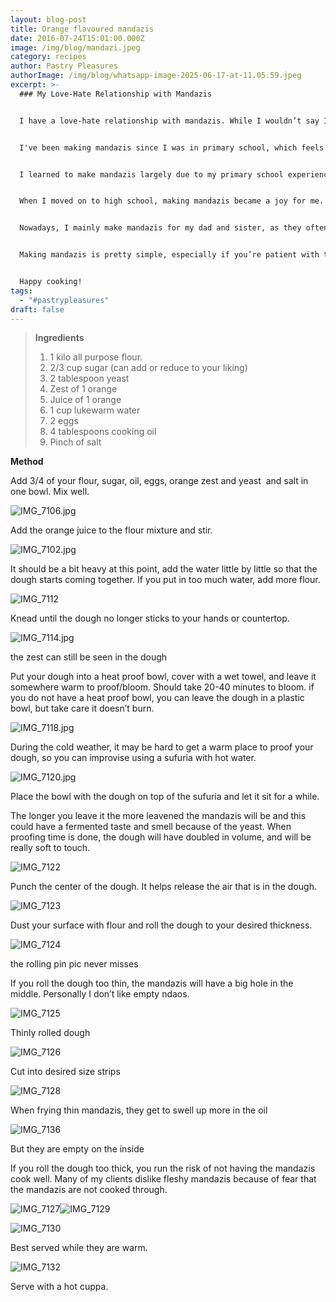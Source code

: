 ```yaml
---
layout: blog-post
title: Orange flavoured mandazis
date: 2016-07-24T15:01:00.000Z
image: /img/blog/mandazi.jpeg
category: recipes
author: Pastry Pleasures
authorImage: /img/blog/whatsapp-image-2025-06-17-at-11.05.59.jpeg
excerpt: >-
  ### My Love-Hate Relationship with Mandazis


  I have a love-hate relationship with mandazis. While I wouldn’t say I’m head over heels for them, I definitely can’t resist the temptation to stuff my face with these delightful treats!


  I've been making mandazis since I was in primary school, which feels like ages ago. I have fond memories of helping my mum cut them into fun shapes using everything from bottle tops to cups, just so we could enjoy eating them in different styles.


  I learned to make mandazis largely due to my primary school experience, where boys could be quite the bullies. If you were lucky enough to buy a mandazi at break time, it was a struggle to keep those hands at bay! 


  When I moved on to high school, making mandazis became a joy for me. For some reason, they held up as a tea-time snack for over two weeks! How that was possible, I have no clue—especially since there were no preservatives involved and I stored them in the same box as my soaps and shoe polish (don’t judge me; we did what we had to do to survive!).


  Nowadays, I mainly make mandazis for my dad and sister, as they often need a quick snack to take to work.


  Making mandazis is pretty simple, especially if you’re patient with the proofing and blooming time. 


  Happy cooking!
tags:
  - "#pastrypleasures"
draft: false
---
```



> **Ingredients**
>
> 1. 1 kilo all purpose flour.
> 2. 2/3 cup sugar (can add or reduce to your liking)
> 3. 2 tablespoon yeast
> 4. Zest of 1 orange
> 5. Juice of 1 orange
> 6. 1 cup lukewarm water
> 7. 2 eggs
> 8. 4 tablespoons cooking oil
> 9. Pinch of salt

**Method**

Add 3/4 of your flour, sugar, oil, eggs, orange zest and yeast  and salt in one bowl. Mix well.

![IMG_7106.jpg](https://pastrypleasures.wordpress.com/wp-content/uploads/2016/07/img_7106.jpg?w=750)

Add the orange juice to the flour mixture and stir.

![IMG_7102.jpg](https://pastrypleasures.wordpress.com/wp-content/uploads/2016/07/img_7102.jpg?w=750)

It should be a bit heavy at this point, add the water little by little so that the dough starts coming together. If you put in too much water, add more flour.

![IMG_7112](https://pastrypleasures.wordpress.com/wp-content/uploads/2016/07/img_7112.jpg?w=750)

Knead until the dough no longer sticks to your hands or countertop.

![IMG_7114.jpg](https://pastrypleasures.wordpress.com/wp-content/uploads/2016/07/img_7114.jpg?w=750)

the zest can still be seen in the dough

Put your dough into a heat proof bowl, cover with a wet towel, and leave it somewhere warm to proof/bloom. Should take 20-40 minutes to bloom. if you do not have a heat proof bowl, you can leave the dough in a plastic bowl, but take care it doesn’t burn.

![IMG_7118.jpg](https://pastrypleasures.wordpress.com/wp-content/uploads/2016/07/img_7118.jpg?w=750)

During the cold weather, it may be hard to get a warm place to proof your dough, so you can improvise using a sufuria with hot water.

![IMG_7120.jpg](https://pastrypleasures.wordpress.com/wp-content/uploads/2016/07/img_7120.jpg?w=750)

Place the bowl with the dough on top of the sufuria and let it sit for a while.

The longer you leave it the more leavened the mandazis will be and this could have a fermented taste and smell because of the yeast. When proofing time is done, the dough will have doubled in volume, and will be really soft to touch.

![IMG_7122](https://pastrypleasures.wordpress.com/wp-content/uploads/2016/07/img_7122.jpg?w=750)

Punch the center of the dough. It helps release the air that is in the dough.

![IMG_7123](https://pastrypleasures.wordpress.com/wp-content/uploads/2016/07/img_7123.jpg?w=750)

Dust your surface with flour and roll the dough to your desired thickness.

![IMG_7124](https://pastrypleasures.wordpress.com/wp-content/uploads/2016/07/img_7124.jpg?w=750)

the rolling pin pic never misses

If you roll the dough too thin, the mandazis will have a big hole in the middle. Personally I don’t like empty ndaos.

![IMG_7125](https://pastrypleasures.wordpress.com/wp-content/uploads/2016/07/img_7125.jpg?w=750)

Thinly rolled dough

![IMG_7126](https://pastrypleasures.wordpress.com/wp-content/uploads/2016/07/img_7126.jpg?w=750)

Cut into desired size strips

![IMG_7128](https://pastrypleasures.wordpress.com/wp-content/uploads/2016/07/img_7128.jpg?w=750)

When frying thin mandazis, they get to swell up more in the oil

![IMG_7136](https://pastrypleasures.wordpress.com/wp-content/uploads/2016/07/img_7136.jpg?w=750)

But they are empty on the inside

If you roll the dough too thick, you run the risk of not having the mandazis cook well. Many of my clients dislike fleshy mandazis because of fear that the mandazis are not cooked through.

![IMG_7127](https://pastrypleasures.wordpress.com/wp-content/uploads/2016/07/img_7127.jpg?w=750)![IMG_7129](https://pastrypleasures.wordpress.com/wp-content/uploads/2016/07/img_7129.jpg?w=750)

![IMG_7130](https://pastrypleasures.wordpress.com/wp-content/uploads/2016/07/img_7130.jpg?w=750)

Best served while they are warm.

![IMG_7132](https://pastrypleasures.wordpress.com/wp-content/uploads/2016/07/img_7132.jpg?w=750)

Serve with a hot cuppa.